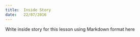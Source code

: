 ```yaml
---
title:  Inside Story
date:   22/07/2016
---
```


Write inside story for this lesson using Markdown format here